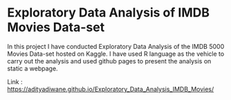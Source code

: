 # Exploratory Data Analysis of IMDB Movies Data-set

In this project I have conducted Exploratory Data Analysis of the IMDB 5000 Movies Data-set hosted on Kaggle. 
I have used R language as the vehicle to carry out the analysis and used github pages to present the analysis on static a webpage.

Link : https://adityadiwane.github.io/Exploratory_Data_Analysis_IMDB_Movies/
